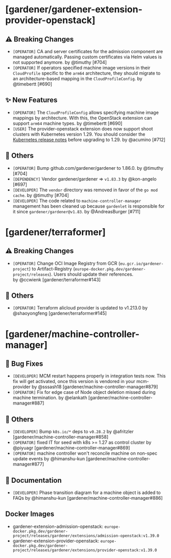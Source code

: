 # [gardener/gardener-extension-provider-openstack]

## ⚠️ Breaking Changes

- `[OPERATOR]` CA and server certificates for the admission component are managed automatically. Passing custom certificates via Helm values is not supported anymore. by @timuthy [#704]
- `[OPERATOR]` If operators specified machine image versions in their `CloudProfile` specific to the `arm64` architecture, they should migrate to an architecture-based mapping in the `CloudProfileConfig`. by @timebertt [#690]
## ✨ New Features

- `[OPERATOR]` The `CloudProfileConfig` allows specifying machine image mappings by architecture. With this, the OpenStack extension can support `arm64` machine types. by @timebertt [#690]
- `[USER]` The provider-openstack extension does now support shoot clusters with Kubernetes version 1.29. You should consider the [Kubernetes release notes](https://github.com/kubernetes/kubernetes/blob/master/CHANGELOG/CHANGELOG-1.29.md) before upgrading to 1.29.  by @acumino [#712]
## 🏃 Others

- `[OPERATOR]` Bump github.com/gardener/gardener to 1.86.0. by @timuthy [#704]
- `[DEPENDENCY]` Vendor gardener/gardener =>  `v1.83.3` by @kon-angelo [#697]
- `[DEVELOPER]` The `vendor` directory was removed in favor of the `go mod cache`. by @timuthy [#704]
- `[DEVELOPER]` The code related to `machine-controller-manager` management has been cleaned up because `gardenlet` is responsible for it since `gardener/gardener@v1.83`. by @AndreasBurger [#711]
# [gardener/terraformer]

## ⚠️ Breaking Changes

- `[OPERATOR]` Change OCI Image Registry from GCR (`eu.gcr.io/gardener-project`) to Artifact-Registry (`europe-docker.pkg.dev/gardener-project/releases`). Users should update their references.  
   by @ccwienk [gardener/terraformer#143]
## 🏃 Others

- `[OPERATOR]` Terraform alicloud provider is updated to v1.213.0 by @shaoyongfeng [gardener/terraformer#145]
# [gardener/machine-controller-manager]

## 🐛 Bug Fixes

- `[DEVELOPER]` MCM restart happens properly in integration tests now. This fix will get activated, once this version is vendored in your mcm-provider by @sssash18 [gardener/machine-controller-manager#879]
- `[OPERATOR]` Fix for edge case of Node object deletion missed during machine termination. by @elankath [gardener/machine-controller-manager#887]
## 🏃 Others

- `[DEVELOPER]` Bump `k8s.io/*` deps to `v0.28.2` by @afritzler [gardener/machine-controller-manager#858]
- `[OPERATOR]` fixed IT for seed with k8s >= 1.27 as control cluster  by @piyuagr [gardener/machine-controller-manager#869]
- `[OPERATOR]` machine controller won't reconcile machine on non-spec update events by @himanshu-kun [gardener/machine-controller-manager#877]
## 📖 Documentation

- `[DEVELOPER]` Phase transition diagram for a machine object is added to FAQs by @himanshu-kun [gardener/machine-controller-manager#886]

## Docker Images
- gardener-extension-admission-openstack: `europe-docker.pkg.dev/gardener-project/releases/gardener/extensions/admission-openstack:v1.39.0`
- gardener-extension-provider-openstack: `europe-docker.pkg.dev/gardener-project/releases/gardener/extensions/provider-openstack:v1.39.0`
